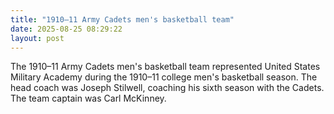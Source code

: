 ```yaml
---
title: "1910–11 Army Cadets men's basketball team"
date: 2025-08-25 08:29:22 
layout: post
---
```


The 1910–11 Army Cadets men's basketball team represented United States Military Academy during the 1910–11 college men's basketball season. The head coach was Joseph Stilwell, coaching his sixth season with the Cadets. The team captain was Carl McKinney.